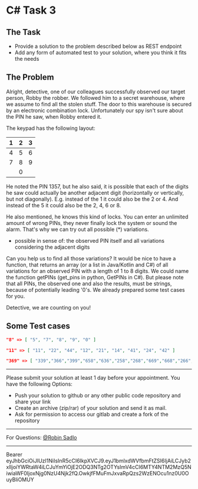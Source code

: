 # C# Task 3


## The Task

- Provide a solution to the problem described below as REST endpoint
- Add any form of automated test to your solution, where you think it fits the needs



## The Problem

Alright, detective, one of our colleagues successfully observed our target person, Robby the robber. We followed him to a secret warehouse, where we assume to find all the stolen stuff. The door to this warehouse is secured by an electronic combination lock. Unfortunately our spy isn't sure about the PIN he saw, when Robby entered it.

The keypad has the following layout:

| 1 | 2 | 3 |
|:-:|:-:|:-:|
| 4 | 5 | 6 |
| 7 | 8 | 9 |
|   | 0 |   |

He noted the PIN 1357, but he also said, it is possible that each of the digits he saw could actually be another adjacent digit (horizontally or vertically, but not diagonally). E.g. instead of the 1 it could also be the 2 or 4. And instead of the 5 it could also be the 2, 4, 6 or 8.

He also mentioned, he knows this kind of locks. You can enter an unlimited amount of wrong PINs, they never finally lock the system or sound the alarm. That's why we can try out all possible (*) variations.

* possible in sense of: the observed PIN itself and all variations considering the adjacent digits

Can you help us to find all those variations? It would be nice to have a function, that returns an array (or a list in Java/Kotlin and C#) of all variations for an observed PIN with a length of 1 to 8 digits. We could name the function getPINs (get_pins in python, GetPINs in C#). But please note that all PINs, the observed one and also the results, must be strings, because of potentially leading '0's. We already prepared some test cases for you.

Detective, we are counting on you!


## Some Test cases

```json lines
"8" => [ "5", "7", "8", "9", "0" ]
```
```json lines
"11" => [ "11", "22", "44", "12", "21", "14", "41", "24", "42" ]
```
```json lines
"369" => [ "339","366","399","658","636","258","268","669","668","266","369","398","256","296","259","368","638","396","238","356","659","639","666","359","336","299","338","696","269","358","656","698","699","298","236","239" ]
```



---
Please submit your solution at least 1 day before your appointment.
You have the following Options:


* Push your solution to github or any other public code repository and share your link
* Create an archive (zip/rar) of your solution and send it as mail.
* Ask for permission to access our gitlab and create a fork of the repository

---
For Questions: [@Robin Sadlo](mailto:robin.sadlo@codeagle.de)


---
Bearer eyJhbGciOiJIUzI1NiIsInR5cCI6IkpXVCJ9.eyJ1bmlxdWVfbmFtZSI6IjAiLCJyb2xlIjoiYWRtaW4iLCJuYmYiOjE2ODQ3NTg2OTYsImV4cCI6MTY4NTM2MzQ5NiwiaWF0IjoxNjg0NzU4Njk2fQ.OwkjfFMuFmJxvaRpQzs2WzENOcu1nz0U0OuyBliOMUY

